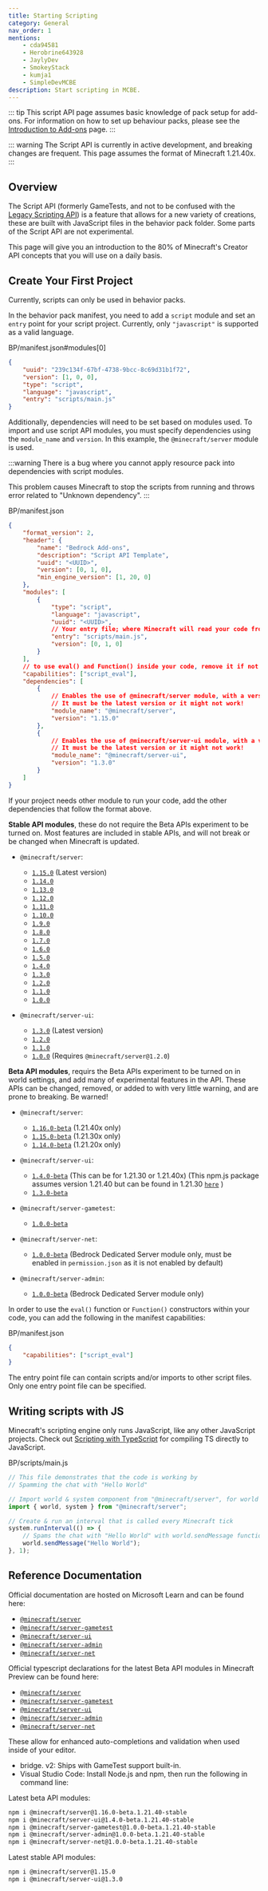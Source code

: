 ```yaml
---
title: Starting Scripting
category: General
nav_order: 1
mentions:
    - cda94581
    - Herobrine643928
    - JaylyDev
    - SmokeyStack
    - kumja1
    - SimpleDevMCBE
description: Start scripting in MCBE.
---
```


::: tip
This script API page assumes basic knowledge of pack setup for add-ons. For information on how to set up behaviour packs, please see the [Introduction to Add-ons](/guide/introduction) page.
:::

::: warning
The Script API is currently in active development, and breaking changes are frequent. This page assumes the format of Minecraft 1.21.40x.
:::

## Overview

The Script API (formerly GameTests, and not to be confused with the [Legacy Scripting API](/scripting/scripting-intro)) is a feature that allows for a new variety of creations, these are built with JavaScript files in the behavior pack folder. Some parts of the Script API are not experimental.

This page will give you an introduction to the 80% of Minecraft's Creator API concepts that you will use on a daily basis.

## Create Your First Project

Currently, scripts can only be used in behavior packs.

In the behavior pack manifest, you need to add a `script` module and set an `entry` point for your script project. Currently, only `"javascript"` is supported as a valid language.

<CodeHeader>BP/manifest.json#modules[0]</CodeHeader>

```json
{
    "uuid": "239c134f-67bf-4738-9bcc-8c69d31b1f72",
    "version": [1, 0, 0],
    "type": "script",
    "language": "javascript",
    "entry": "scripts/main.js"
}
```

Additionally, dependencies will need to be set based on modules used. To import and use script API modules, you must specify dependencies using the `module_name` and `version`. In this example, the `@minecraft/server` module is used.

:::warning
There is a bug where you cannot apply resource pack into dependencies with script modules.

This problem causes Minecraft to stop the scripts from running and throws error related to "Unknown dependency".
:::

<CodeHeader>BP/manifest.json</CodeHeader>

```json
{
    "format_version": 2,
    "header": {
        "name": "Bedrock Add-ons",
        "description": "Script API Template",
        "uuid": "<UUID>",
        "version": [0, 1, 0],
        "min_engine_version": [1, 20, 0]
    },
    "modules": [
        {
            "type": "script",
            "language": "javascript",
            "uuid": "<UUID>",
            // Your entry file; where Minecraft will read your code from.
            "entry": "scripts/main.js",
            "version": [0, 1, 0]
        }
    ],
    // to use eval() and Function() inside your code, remove it if not neccessary
    "capabilities": ["script_eval"],
    "dependencies": [
        {
            // Enables the use of @minecraft/server module, with a version of 1.15.0.
            // It must be the latest version or it might not work!
            "module_name": "@minecraft/server",
            "version": "1.15.0"
        },
        {
            // Enables the use of @minecraft/server-ui module, with a version of 1.3.0.
            // It must be the latest version or it might not work!
            "module_name": "@minecraft/server-ui",
            "version": "1.3.0"
        }
    ]
}
```

If your project needs other module to run your code, add the other dependencies that follow the format above.

**Stable API modules**, these do not require the Beta APIs experiment to be turned on. Most features are included in stable APIs, and will not break or be changed when Minecraft is updated.

-   `@minecraft/server`:
  
    -   [`1.15.0`](https://www.npmjs.com/package/@minecraft/server/v/1.15.0) (Latest version)
    -   [`1.14.0`](https://www.npmjs.com/package/@minecraft/server/v/1.14.0) 
    -   [`1.13.0`](https://www.npmjs.com/package/@minecraft/server/v/1.13.0)
    -   [`1.12.0`](https://www.npmjs.com/package/@minecraft/server/v/1.12.0)
    -   [`1.11.0`](https://www.npmjs.com/package/@minecraft/server/v/1.11.0)
    -   [`1.10.0`](https://www.npmjs.com/package/@minecraft/server/v/1.10.0)
    -   [`1.9.0`](https://www.npmjs.com/package/@minecraft/server/v/1.9.0)
    -   [`1.8.0`](https://www.npmjs.com/package/@minecraft/server/v/1.8.0)
    -   [`1.7.0`](https://www.npmjs.com/package/@minecraft/server/v/1.7.0)
    -   [`1.6.0`](https://www.npmjs.com/package/@minecraft/server/v/1.6.0)
    -   [`1.5.0`](https://www.npmjs.com/package/@minecraft/server/v/1.5.0)
    -   [`1.4.0`](https://www.npmjs.com/package/@minecraft/server/v/1.4.0)
    -   [`1.3.0`](https://www.npmjs.com/package/@minecraft/server/v/1.3.0)
    -   [`1.2.0`](https://www.npmjs.com/package/@minecraft/server/v/1.2.0)
    -   [`1.1.0`](https://www.npmjs.com/package/@minecraft/server/v/1.1.0)
    -   [`1.0.0`](https://www.npmjs.com/package/@minecraft/server/v/1.0.0)

-   `@minecraft/server-ui`:

    -   [`1.3.0`](https://www.npmjs.com/package/@minecraft/server-ui/v/1.3.0) (Latest version)
    -   [`1.2.0`](https://www.npmjs.com/package/@minecraft/server-ui/v/1.2.0)
    -   [`1.1.0`](https://www.npmjs.com/package/@minecraft/server/v/1.1.0)
    -   [`1.0.0`](https://www.npmjs.com/package/@minecraft/server/v/1.0.0) (Requires `@minecraft/server@1.2.0`)

**Beta API modules**, requirs the Beta APIs experiment to be turned on in world settings, and add many of experimental features in the API. These APIs can be changed, removed, or added to with very little warning, and are prone to breaking. Be warned!

-   `@minecraft/server`:

    -   [`1.16.0-beta`](https://www.npmjs.com/package/@minecraft/server/v/1.16.0-beta.1.21.40-stable) (1.21.40x only)
    -   [`1.15.0-beta`](https://www.npmjs.com/package/@minecraft/server/v/1.15.0-beta.1.21.30-stable) (1.21.30x only)
    -   [`1.14.0-beta`](https://www.npmjs.com/package/@minecraft/server/v/1.14.0-beta.1.21.20-stable) (1.21.20x only)

-   `@minecraft/server-ui`:
    -   [`1.4.0-beta`](https://www.npmjs.com/package/@minecraft/server-ui/v/1.4.0-beta.1.21.40-stable) (This can be for 1.21.30 or 1.21.40x) (This npm.js package assumes version 1.21.40 but can be found in 1.21.30 [`here`](https://www.npmjs.com/package/@minecraft/server-ui/v/1.4.0-beta.1.21.30-stable) )
    -   [`1.3.0-beta`](https://www.npmjs.com/package/@minecraft/server-ui/v/1.3.0-beta.1.21.20-stable)
-   `@minecraft/server-gametest`:

    -   [`1.0.0-beta`](https://www.npmjs.com/package/@minecraft/server-gametest/v/1.0.0-beta.1.21.20-stable)

-   `@minecraft/server-net`:

    -   [`1.0.0-beta`](https://www.npmjs.com/package/@minecraft/server-net/v/1.0.0-beta.1.21.20-stable) (Bedrock Dedicated Server module only, must be enabled in `permission.json` as it is not enabled by default)

-   `@minecraft/server-admin`:

    -   [`1.0.0-beta`](https://www.npmjs.com/package/@minecraft/server-admin/v/1.0.0-beta.1.21.20-stable) (Bedrock Dedicated Server module only)

In order to use the `eval()` function or `Function()` constructors within your code, you can add the following in the manifest capabilities:

<CodeHeader>BP/manifest.json</CodeHeader>

```json
{
    "capabilities": ["script_eval"]
}
```

The entry point file can contain scripts and/or imports to other script files. Only one entry point file can be specified.

## Writing scripts with JS

Minecraft's scripting engine only runs JavaScript, like any other JavaScript projects. Check out [Scripting with TypeScript](/scripting/typescript#script-api) for compiling TS directly to JavaScript.

<CodeHeader>BP/scripts/main.js</CodeHeader>

```js
// This file demonstrates that the code is working by
// Spamming the chat with "Hello World"

// Import world & system component from "@minecraft/server", for world & game logic.
import { world, system } from "@minecraft/server";

// Create & run an interval that is called every Minecraft tick
system.runInterval(() => {
    // Spams the chat with "Hello World" with world.sendMessage function from the API
    world.sendMessage("Hello World");
}, 1);
```

## Reference Documentation

Official documentation are hosted on Microsoft Learn and can be found here:

-   [`@minecraft/server`](https://learn.microsoft.com/minecraft/creator/scriptapi/mojang-minecraft/mojang-minecraft)
-   [`@minecraft/server-gametest`](https://learn.microsoft.com/minecraft/creator/scriptapi/mojang-gametest/mojang-gametest)
-   [`@minecraft/server-ui`](https://learn.microsoft.com/minecraft/creator/scriptapi/mojang-minecraft-ui/mojang-minecraft-ui)
-   [`@minecraft/server-admin`](https://learn.microsoft.com/minecraft/creator/scriptapi/mojang-minecraft-server-admin/mojang-minecraft-server-admin)
-   [`@minecraft/server-net`](https://learn.microsoft.com/minecraft/creator/scriptapi/mojang-net/mojang-net)

Official typescript declarations for the latest Beta API modules in Minecraft Preview can be found here:

-   [`@minecraft/server`](https://www.npmjs.com/package/@minecraft/server/v/beta)
-   [`@minecraft/server-gametest`](https://www.npmjs.com/package/@minecraft/server-gametest/v/beta)
-   [`@minecraft/server-ui`](https://www.npmjs.com/package/@minecraft/server-ui/v/beta)
-   [`@minecraft/server-admin`](https://www.npmjs.com/package/@minecraft/server-admin/v/beta)
-   [`@minecraft/server-net`](https://www.npmjs.com/package/@minecraft/server-net/v/beta)

These allow for enhanced auto-completions and validation when used inside of your editor.

-   bridge. v2: Ships with GameTest support built-in.
-   Visual Studio Code: Install Node.js and npm, then run the following in command line:

Latest beta API modules:

```bash
npm i @minecraft/server@1.16.0-beta.1.21.40-stable
npm i @minecraft/server-ui@1.4.0-beta.1.21.40-stable
npm i @minecraft/server-gametest@1.0.0-beta.1.21.40-stable
npm i @minecraft/server-admin@1.0.0-beta.1.21.40-stable
npm i @minecraft/server-net@1.0.0-beta.1.21.40-stable
```

Latest stable API modules:

```bash
npm i @minecraft/server@1.15.0
npm i @minecraft/server-ui@1.3.0
```
